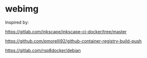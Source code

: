 # webimg

Inspired by:

https://gitlab.com/inkscape/inkscape-ci-docker/tree/master

https://github.com/pmorelli92/github-container-registry-build-push

https://gitlab.com/rsp8docker/debian
